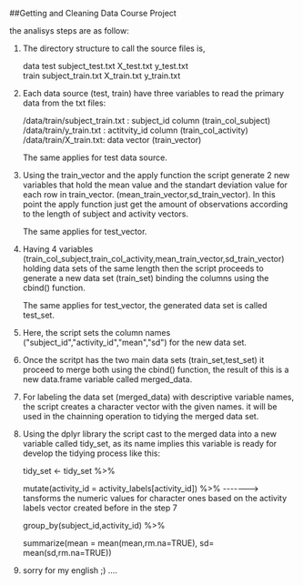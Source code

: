 ##Getting and Cleaning Data Course Project

the analisys steps are as follow:

1) The directory structure to call the source files is,
	
    data
	test
	  subject_test.txt
	  X_test.txt
	  y_test.txt		
	train
	  subject_train.txt
	  X_train.txt
	  y_train.txt

2) Each data source (test, train) have three variables to read the primary data from the txt files:
	
   	/data/train/subject_train.txt : subject_id column (train_col_subject)
   	/data/train/y_train.txt : actitvity_id column (train_col_activity)
   	/data/train/X_train.txt: data vector (train_vector)
	
   The same applies for test data source.

3) Using the train_vector and the apply function the script generate 2 new variables that hold the mean value and the
   standart deviation value for each row in train_vector. (mean_train_vector,sd_train_vector). In this point the apply function just get the amount
   of observations according to the length of subject and activity vectors.

   The same applies for test_vector.	

4) Having 4 variables (train_col_subject,train_col_activity,mean_train_vector,sd_train_vector) holding data sets of the same length then 
   the script proceeds to  generate a new data set (train_set) binding the columns using the cbind() function. 

   The same applies for test_vector, the generated data set is called test_set.			
   
	
5) Here, the script sets the column names ("subject_id","activity_id","mean","sd") for the new data set. 

6) Once the scritpt has the two main data sets (train_set,test_set) it proceed to merge both using the cbind() function, the result of this is a new
   data.frame variable called merged_data.

7) For labeling  the data set (merged_data) with descriptive variable names,  the script creates a character vector with the given names.
   it will be used in the chainning operation to tidying the merged data set.

8) Using the dplyr library the script cast to the merged data into a new variable called tidy_set, as its name implies this variable is ready 
   for develop the tidying process like this:
   
	tidy_set <- tidy_set %>%

	  mutate(activity_id = activity_labels[activity_id]) %>%  -------> tansforms the numeric values for character ones based on the activity
									   labels vector created before in the step 7

	  group_by(subject_id,activity_id) %>%			 

	  summarize(mean = mean(mean,rm.na=TRUE), sd= mean(sd,rm.na=TRUE))

9) sorry for my english ;) ....

